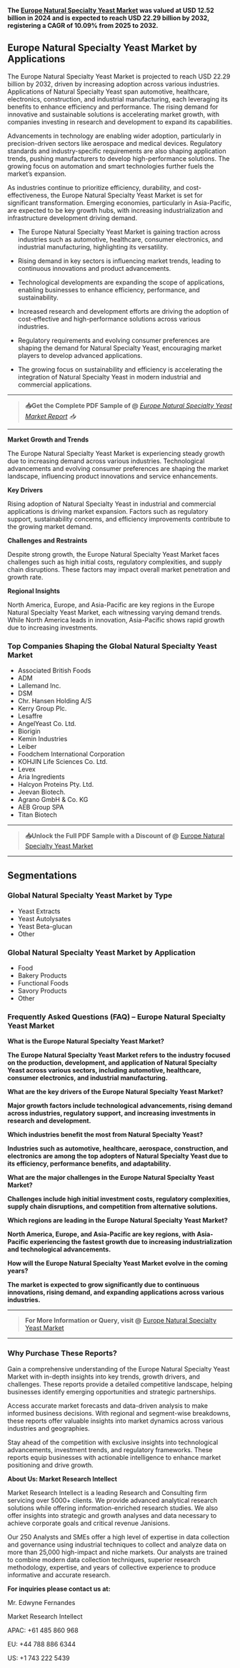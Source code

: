 <p><strong>The <a href="https://www.marketresearchintellect.com/download-sample/?rid=938607&amp;utm_source=Pulse-April-Europe&amp;utm_medium=852">Europe Natural Specialty Yeast Market</a> was valued at USD 12.52 billion in 2024 and is expected to reach USD 22.29 billion by 2032, registering a CAGR of 10.09% from 2025 to 2032.</strong></p><h2>Europe Natural Specialty Yeast Market by Applications&nbsp;</h2><p><p>The Europe Natural Specialty Yeast Market is projected to reach USD 22.29 billion by 2032, driven by increasing adoption across various industries. Applications of Natural Specialty Yeast span automotive, healthcare, electronics, construction, and industrial manufacturing, each leveraging its benefits to enhance efficiency and performance. The rising demand for innovative and sustainable solutions is accelerating market growth, with companies investing in research and development to expand its capabilities.</p><p>Advancements in technology are enabling wider adoption, particularly in precision-driven sectors like aerospace and medical devices. Regulatory standards and industry-specific requirements are also shaping application trends, pushing manufacturers to develop high-performance solutions. The growing focus on automation and smart technologies further fuels the market&rsquo;s expansion.</p><p>As industries continue to prioritize efficiency, durability, and cost-effectiveness, the Europe Natural Specialty Yeast Market is set for significant transformation. Emerging economies, particularly in Asia-Pacific, are expected to be key growth hubs, with increasing industrialization and infrastructure development driving demand.</p></p><ul><li><p>The Europe Natural Specialty Yeast Market is gaining traction across industries such as automotive, healthcare, consumer electronics, and industrial manufacturing, highlighting its versatility.</p></li><li><p>Rising demand in key sectors is influencing market trends, leading to continuous innovations and product advancements.</p></li><li><p>Technological developments are expanding the scope of applications, enabling businesses to enhance efficiency, performance, and sustainability.</p></li><li><p>Increased research and development efforts are driving the adoption of cost-effective and high-performance solutions across various industries.</p></li><li><p>Regulatory requirements and evolving consumer preferences are shaping the demand for Natural Specialty Yeast, encouraging market players to develop advanced applications.</p></li><li><p>The growing focus on sustainability and efficiency is accelerating the integration of Natural Specialty Yeast in modern industrial and commercial applications.</p></li></ul><hr /><blockquote><p><strong><span class="font-[700]">📥Get the Complete PDF Sample of @ </span></strong><em><span class="font-[700]"><a href="https://www.marketresearchintellect.com/download-sample/?rid=938607&amp;utm_source=Pulse-April-Europe&amp;utm_medium=852" target="_blank" data-tracking-control-name="article-ssr-frontend-pulse_little-text-block" data-tracking-will-navigate="" data-test-link="">Europe Natural Specialty Yeast Market Report</a>&nbsp;📥</span></em></p></blockquote><hr /><p class="" data-start="77" data-end="360"><strong data-start="77" data-end="105">Market Growth and Trends</strong></p><p class="" data-start="77" data-end="360">The Europe Natural Specialty Yeast Market is experiencing steady growth due to increasing demand across various industries. Technological advancements and evolving consumer preferences are shaping the market landscape, influencing product innovations and service enhancements.</p><p class="" data-start="362" data-end="606"><strong data-start="362" data-end="377">Key Drivers</strong></p><p class="" data-start="362" data-end="606">Rising adoption of Natural Specialty Yeast in industrial and commercial applications is driving market expansion. Factors such as regulatory support, sustainability concerns, and efficiency improvements contribute to the growing market demand.</p><p class="" data-start="608" data-end="849"><strong data-start="608" data-end="637">Challenges and Restraints</strong></p><p class="" data-start="608" data-end="849">Despite strong growth, the Europe Natural Specialty Yeast Market faces challenges such as high initial costs, regulatory complexities, and supply chain disruptions. These factors may impact overall market penetration and growth rate.</p><p class="" data-start="851" data-end="1095"><strong data-start="851" data-end="872">Regional Insights</strong></p><p class="" data-start="851" data-end="1095">North America, Europe, and Asia-Pacific are key regions in the Europe Natural Specialty Yeast Market, each witnessing varying demand trends. While North America leads in innovation, Asia-Pacific shows rapid growth due to increasing investments.</p><p><h3>Top Companies Shaping the Global Natural Specialty Yeast Market </h3><ul><li>Associated British Foods</li><li>ADM</li><li>Lallemand Inc.</li><li>DSM</li><li>Chr. Hansen Holding A/S</li><li>Kerry Group Plc.</li><li>Lesaffre</li><li>AngelYeast Co. Ltd.</li><li>Biorigin</li><li>Kemin Industries</li><li>Leiber</li><li>Foodchem International Corporation</li><li>KOHJIN Life Sciences Co. Ltd.</li><li>Levex</li><li>Aria Ingredients</li><li>Halcyon Proteins Pty. Ltd.</li><li>Jeevan Biotech.</li><li>Agrano GmbH & Co. KG</li><li>AEB Group SPA</li><li>Titan Biotech</li></ul></p><hr /><blockquote><p><strong>📥Unlock the Full PDF Sample with a Discount of @</strong> <a href="https://www.marketresearchintellect.com/ask-for-discount/?rid=938607&amp;utm_source=Pulse-April-Europe&amp;utm_medium=852">Europe Natural Specialty Yeast Market</a></p></blockquote><hr /><p><h2>Segmentations</h2><h3>Global Natural Specialty Yeast Market by Type</h3><ul><li>Yeast Extracts</li><li>Yeast Autolysates</li><li>Yeast Beta-glucan</li><li>Other</li></ul><h3>Global Natural Specialty Yeast Market by Application</h3><ul><li>Food</li><li>Bakery Products</li><li>Functional Foods</li><li>Savory Products</li><li>Other</li></ul></p><h3><strong>Frequently Asked Questions (FAQ) &ndash; Europe Natural Specialty Yeast Market</strong></h3><p><strong>What is the Europe Natural Specialty Yeast Market?</strong></p><p><strong>The Europe Natural Specialty Yeast Market refers to the industry focused on the production, development, and application of Natural Specialty Yeast across various sectors, including automotive, healthcare, consumer electronics, and industrial manufacturing.</strong></p><p><strong>What are the key drivers of the Europe Natural Specialty Yeast Market?</strong></p><p><strong>Major growth factors include technological advancements, rising demand across industries, regulatory support, and increasing investments in research and development.</strong></p><p><strong>Which industries benefit the most from Natural Specialty Yeast?</strong></p><p><strong>Industries such as automotive, healthcare, aerospace, construction, and electronics are among the top adopters of Natural Specialty Yeast due to its efficiency, performance benefits, and adaptability.</strong></p><p><strong>What are the major challenges in the Europe Natural Specialty Yeast Market?</strong></p><p><strong>Challenges include high initial investment costs, regulatory complexities, supply chain disruptions, and competition from alternative solutions.</strong></p><p><strong>Which regions are leading in the Europe Natural Specialty Yeast Market?</strong></p><p><strong>North America, Europe, and Asia-Pacific are key regions, with Asia-Pacific experiencing the fastest growth due to increasing industrialization and technological advancements.</strong></p><p><strong>How will the Europe Natural Specialty Yeast Market evolve in the coming years?</strong></p><p><strong>The market is expected to grow significantly due to continuous innovations, rising demand, and expanding applications across various industries.</strong></p><hr /><blockquote><p><span class="font-[700]"><strong>For More Information or Query, visit&nbsp;@</strong>&nbsp;</span><span class="font-[700]"><a href="https://www.marketresearchintellect.com/product/global-natural-specialty-yeast-market/?utm_source=Linkedin&utm_medium=852" target="_blank" data-tracking-control-name="article-ssr-frontend-pulse_little-text-block" data-tracking-will-navigate="" data-test-link="">Europe Natural Specialty Yeast Market</a></span></p></blockquote><hr /><h3><strong data-start="0" data-end="31">Why Purchase These Reports?</strong></h3><p class="" data-start="35" data-end="297">Gain a comprehensive understanding of the Europe Natural Specialty Yeast Market with in-depth insights into key trends, growth drivers, and challenges. These reports provide a detailed competitive landscape, helping businesses identify emerging opportunities and strategic partnerships.</p><p class="" data-start="299" data-end="540">Access accurate market forecasts and data-driven analysis to make informed business decisions. With regional and segment-wise breakdowns, these reports offer valuable insights into market dynamics across various industries and geographies.</p><p class="" data-start="542" data-end="784">Stay ahead of the competition with exclusive insights into technological advancements, investment trends, and regulatory frameworks. These reports equip businesses with actionable intelligence to enhance market positioning and drive growth.</p><p><strong><span class="font-[700]">About Us: Market Research Intellect</span></strong></p><p><span class="">Market Research Intellect is a leading Research and Consulting firm servicing over 5000+ clients. We provide advanced analytical research solutions while offering information-enriched research studies.&nbsp;</span>We also offer insights into strategic and growth analyses and data necessary to achieve corporate goals and critical revenue Janisions.</p><p><span class="">Our 250 Analysts and SMEs offer a high level of expertise in data collection and governance using industrial techniques to collect and analyze data on more than 25,000 high-impact and niche markets. Our analysts are trained to combine modern data collection techniques, superior research methodology, expertise, and years of collective experience to produce informative and accurate research.</span></p><p><strong>For inquiries please contact us at:</strong></p><p>Mr. Edwyne Fernandes</p><p>Market Research Intellect</p><p>APAC: +61 485 860 968</p><p>EU: +44 788 886 6344</p><p>US: +1 743 222 5439</p>